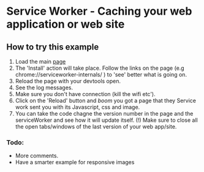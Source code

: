 # Service Worker - Caching your web application or web site


## How to try this example

1. Load the main [page](https://greenido.github.io/service-worker-caching-example/index.html)
2. The 'Install' action will take place. Follow the links on the page (e.g chrome://serviceworker-internals/ ) to 'see' better what is going on.
3. Reload the page with your devtools open.
4. See the log messages.
5. Make sure you don't have connection (kill the wifi etc').
6. Click on the 'Reload' button and *boom* you got a page that they Service work sent you with its Javascript, css and image.
7. You can take the code chagne the version number in the page and the serviceWorker and see how it will update itself. (!) Make sure to close all the open tabs/windows of the last version of your web app/site.


### Todo:
* More comments.
* Have a smarter example for responsive images


